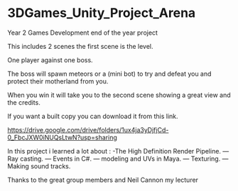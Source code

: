 # 3DGames_Unity_Project_Arena
Year 2 Games Development end of the year project 

This includes 2 scenes the first scene is the level.

One player against one boss.

The boss will spawn meteors or a (mini bot) to try and defeat you and protect their motherland from you.

When you win it will take you to the second scene showing a great view and the credits. 

If you want a built copy you can download it from this link. 

https://drive.google.com/drive/folders/1ux4ja3yDjfjCd-0_FbcJXW0iNUQsLtwN?usp=sharing


In this project i learned a lot about : 
-The High Definition Render Pipeline.
— Ray casting.
— Events in C#.
— modeling and UVs in Maya.
— Texturing.
— Making sound tracks.

Thanks to the great group members and Neil Cannon my lecturer
